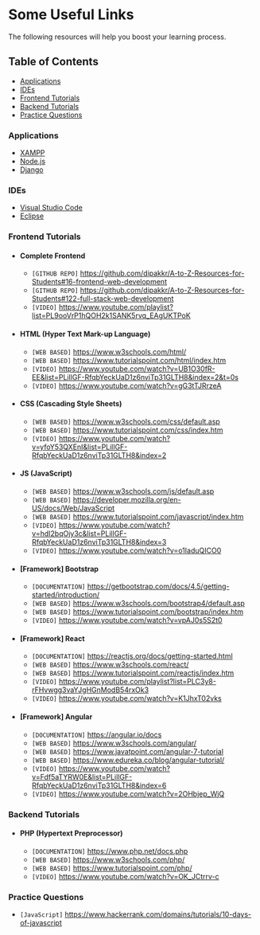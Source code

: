 # Some Useful Links

The following resources will help you boost your learning process.

## Table of Contents

- [Applications](#applications)
- [IDEs](#ides)
- [Frontend Tutorials](#frontend-tutorials)
- [Backend Tutorials](#backend-tutorials)
- [Practice Questions](#practice-questions)

### Applications

- [XAMPP](https://www.apachefriends.org/download.html)
- [Node.js](https://nodejs.org/en/)
- [Django](https://www.djangoproject.com/)

### IDEs

- [Visual Studio Code](https://code.visualstudio.com/Download)
- [Eclipse](https://www.eclipse.org/downloads/)

### Frontend Tutorials

- #### Complete Frontend

  - `[GITHUB REPO]` <https://github.com/dipakkr/A-to-Z-Resources-for-Students#16-frontend-web-development>
  - `[GITHUB REPO]` <https://github.com/dipakkr/A-to-Z-Resources-for-Students#122-full-stack-web-development>
  - `[VIDEO]` <https://www.youtube.com/playlist?list=PL9ooVrP1hQOH2k1SANK5rvq_EAgUKTPoK>

- #### HTML (Hyper Text Mark-up Language)

  - `[WEB BASED]` <https://www.w3schools.com/html/>
  - `[WEB BASED]` <https://www.tutorialspoint.com/html/index.htm>
  - `[VIDEO]` <https://www.youtube.com/watch?v=UB1O30fR-EE&list=PLillGF-RfqbYeckUaD1z6nviTp31GLTH8&index=2&t=0s>
  - `[VIDEO]` <https://www.youtube.com/watch?v=gG3tTJRrzeA>

- #### CSS (Cascading Style Sheets)

  - `[WEB BASED]` <https://www.w3schools.com/css/default.asp>
  - `[WEB BASED]` <https://www.tutorialspoint.com/css/index.htm>
  - `[VIDEO]` <https://www.youtube.com/watch?v=yfoY53QXEnI&list=PLillGF-RfqbYeckUaD1z6nviTp31GLTH8&index=2>

- #### JS (JavaScript)

  - `[WEB BASED]` <https://www.w3schools.com/js/default.asp>
  - `[WEB BASED]` <https://developer.mozilla.org/en-US/docs/Web/JavaScript>
  - `[WEB BASED]` <https://www.tutorialspoint.com/javascript/index.htm>
  - `[VIDEO]` <https://www.youtube.com/watch?v=hdI2bqOjy3c&list=PLillGF-RfqbYeckUaD1z6nviTp31GLTH8&index=3>
  - `[VIDEO]` <https://www.youtube.com/watch?v=o1IaduQICO0>

- #### [Framework] Bootstrap

  - `[DOCUMENTATION]` <https://getbootstrap.com/docs/4.5/getting-started/introduction/>
  - `[WEB BASED]` <https://www.w3schools.com/bootstrap4/default.asp>
  - `[WEB BASED]` <https://www.tutorialspoint.com/bootstrap/index.htm>
  - `[VIDEO]` <https://www.youtube.com/watch?v=vpAJ0s5S2t0>

- #### [Framework] React

  - `[DOCUMENTATION]` <https://reactjs.org/docs/getting-started.html>
  - `[WEB BASED]` <https://www.w3schools.com/react/>
  - `[WEB BASED]` <https://www.tutorialspoint.com/reactjs/index.htm>
  - `[VIDEO]` <https://www.youtube.com/playlist?list=PLC3y8-rFHvwgg3vaYJgHGnModB54rxOk3>
  - `[VIDEO]` <https://www.youtube.com/watch?v=K1JhxT02vks>

- #### [Framework] Angular

  - `[DOCUMENTATION]` <https://angular.io/docs>
  - `[WEB BASED]` <https://www.w3schools.com/angular/>
  - `[WEB BASED]` <https://www.javatpoint.com/angular-7-tutorial>
  - `[WEB BASED]` <https://www.edureka.co/blog/angular-tutorial/>
  - `[VIDEO]` <https://www.youtube.com/watch?v=Fdf5aTYRW0E&list=PLillGF-RfqbYeckUaD1z6nviTp31GLTH8&index=6>
  - `[VIDEO]` <https://www.youtube.com/watch?v=2OHbjep_WjQ>

### Backend Tutorials

- #### PHP (Hypertext Preprocessor)

  - `[DOCUMENTATION]` <https://www.php.net/docs.php>
  - `[WEB BASED]` <https://www.w3schools.com/php/>
  - `[WEB BASED]` <https://www.tutorialspoint.com/php/>
  - `[VIDEO]` <https://www.youtube.com/watch?v=OK_JCtrrv-c>

### Practice Questions

- `[JavaScript]` <https://www.hackerrank.com/domains/tutorials/10-days-of-javascript>
